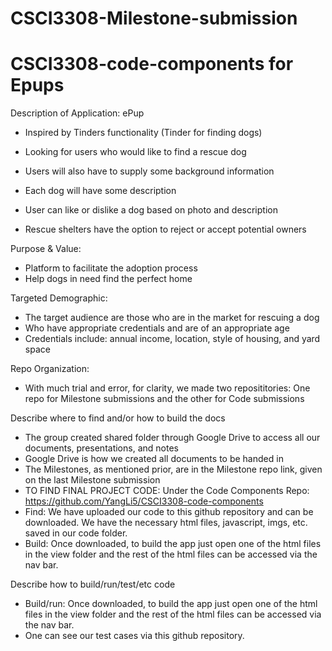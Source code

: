 # CSCI3308-Milestone-submission
# CSCI3308-code-components for Epups

Description of Application: ePup

- Inspired by Tinders functionality (Tinder for finding dogs)

- Looking for users who would like to find a rescue dog

- Users will also have to supply some background information

- Each dog will have some description

- User can like or dislike a dog based on photo and description  

- Rescue shelters have the option to reject or accept potential owners

Purpose & Value:
  - Platform to facilitate the adoption process
  - Help dogs in need find the perfect home  

Targeted Demographic:
  - The target audience are those who are in the market for rescuing a dog
  - Who have appropriate credentials and are of an appropriate age
  - Credentials include: annual income, location, style of housing, and yard space 

Repo Organization:
 - With much trial and error, for clarity, we made two reposititories: One repo for Milestone submissions and the other for Code   submissions
 
Describe where to find and/or how to build the docs 
 - The group created shared folder through Google Drive to access all our documents, presentations, and notes
 - Google Drive is how we created all documents to be handed in
 - The Milestones, as mentioned prior, are in the Milestone repo link, given on the last Milestone submission
 - TO FIND FINAL PROJECT CODE: Under the Code Components Repo: https://github.com/YangLi5/CSCI3308-code-components
 - Find: We have uploaded our code to this github repository and can be downloaded. We have the necessary html files, javascript, imgs, etc. saved in our code folder. 
 - Build: Once downloaded, to build the app just open one of the html files in the view folder
  and the rest of the html files can be accessed via the nav bar.

Describe how to build/run/test/etc code 
 - Build/run: Once downloaded, to build the app just open one of the html files in the view folder
  and the rest of the html files can be accessed via the nav bar.
 - One can see our test cases via this github repository.

